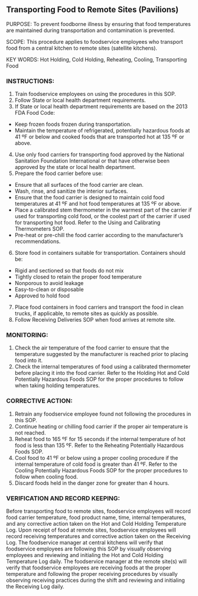## Transporting Food to Remote Sites (Pavilions)

PURPOSE: To prevent foodborne illness by ensuring that food temperatures are
maintained during transportation and contamination is prevented.

SCOPE: This procedure applies to foodservice employees who transport food from a
central kitchen to remote sites (satellite kitchens).

KEY WORDS: Hot Holding, Cold Holding, Reheating, Cooling, Transporting Food

### INSTRUCTIONS:

1. Train foodservice employees on using the procedures in this SOP.
2. Follow State or local health department requirements.
3. If State or local health department requirements are based on the 2013 FDA Food Code:
  * Keep frozen foods frozen during transportation.
  * Maintain the temperature of refrigerated, potentially hazardous foods at 41 ºF or below and cooked foods that are transported hot at 135 ºF or above.
4. Use only food carriers for transporting food approved by the National Sanitation Foundation International or that have otherwise been approved by the state or local health department.
5. Prepare the food carrier before use:
  * Ensure that all surfaces of the food carrier are clean.
  * Wash, rinse, and sanitize the interior surfaces.
  * Ensure that the food carrier is designed to maintain cold food temperatures at 41 ºF and hot food temperatures at 135 ºF or above.
  * Place a calibrated stem thermometer in the warmest part of the carrier if used for transporting cold food, or the coolest part of the carrier if used for transporting hot food. Refer to the Using and Calibrating Thermometers SOP.
  * Pre-heat or pre-chill the food carrier according to the manufacturer’s recommendations.
6. Store food in containers suitable for transportation. Containers should be:
  * Rigid and sectioned so that foods do not mix
  * Tightly closed to retain the proper food temperature
  * Nonporous to avoid leakage
  * Easy-to-clean or disposable
  * Approved to hold food
7. Place food containers in food carriers and transport the food in clean trucks, if applicable, to remote sites as quickly as possible.
8. Follow Receiving Deliveries SOP when food arrives at remote site.

### MONITORING:

1. Check the air temperature of the food carrier to ensure that the temperature suggested by the manufacturer is reached prior to placing food into it.
2. Check the internal temperatures of food using a calibrated thermometer before placing it into the food carrier. Refer to the Holding Hot and Cold Potentially Hazardous Foods SOP for the proper procedures to follow when taking holding temperatures.

### CORRECTIVE ACTION:

1. Retrain any foodservice employee found not following the procedures in this SOP.
2. Continue heating or chilling food carrier if the proper air temperature is not reached.
3. Reheat food to 165 ºF for 15 seconds if the internal temperature of hot food is less than 135 ºF. Refer to the Reheating Potentially Hazardous Foods SOP.
4. Cool food to 41 ºF or below using a proper cooling procedure if the internal temperature of cold food is greater than 41 ºF. Refer to the Cooling Potentially Hazardous Foods SOP for the proper procedures to follow when cooling food.
5. Discard foods held in the danger zone for greater than 4 hours.

### VERIFICATION AND RECORD KEEPING:
Before transporting food to remote sites, foodservice employees will record food carrier
temperature, food product name, time, internal temperatures, and any corrective action
taken on the Hot and Cold Holding Temperature Log. Upon receipt of food at remote
sites, foodservice employees will record receiving temperatures and corrective action
taken on the Receiving Log. The foodservice manager at central kitchens will verify that
foodservice employees are following this SOP by visually observing employees and
reviewing and initialing the Hot and Cold Holding Temperature Log daily. The
foodservice manager at the remote site(s) will verify that foodservice employees are
receiving foods at the proper temperature and following the proper receiving procedures
by visually observing receiving practices during the shift and reviewing and initialing the
Receiving Log daily.

